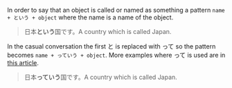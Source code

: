 In order to say that an object is called or named as something a pattern `name + という + object` where the name is a name of the object.
>日本**という**国です。A country which is called Japan.

In the casual conversation the first と is replaced with って so the pattern becomes `name + っていう + object`. More examples where って is used are in [this article](206).
>日本**っていう**国です。A country which is called Japan.
